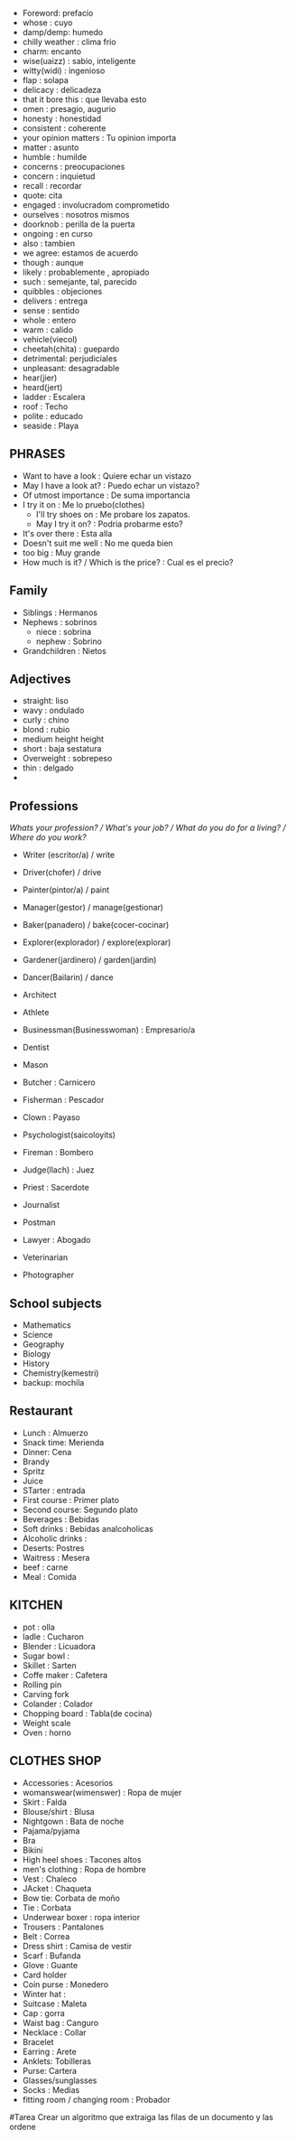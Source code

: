- Foreword: prefacio
- whose : cuyo
- damp/demp: humedo
-  chilly weather : clima frio
- charm: encanto
- wise(uaizz) : sabio, inteligente
- witty(widi) : ingenioso
- flap : solapa
- delicacy : delicadeza
- that it bore this : que llevaba esto
- omen : presagio, augurio
- honesty : honestidad
- consistent : coherente
- your opinion matters : Tu opinion importa
- matter : asunto
- humble : humilde
- concerns : preocupaciones
- concern : inquietud
- recall : recordar
- quote: cita
- engaged : involucradom comprometido
- ourselves : nosotros mismos
- doorknob : perilla de la puerta
- ongoing : en curso
- also : tambien
- we agree: estamos de acuerdo
- though : aunque
- likely : probablemente , apropiado
- such : semejante, tal, parecido
- quibbles : objeciones
- delivers : entrega
- sense : sentido
- whole : entero
- warm : calido
- vehicle(viecol)
- cheetah(chita) : guepardo
- detrimental: perjudiciales
- unpleasant: desagradable
- hear(jier)
- heard(jert)
- ladder : Escalera
- roof : Techo
- polite : educado
- seaside : Playa

## PHRASES

- Want to have a look : Quiere echar un vistazo
- May I have a look at? : Puedo echar un vistazo?
- Of utmost importance : De suma importancia
- I try it on : Me lo pruebo(clothes)
	- I'll try shoes on : Me probare los zapatos.
	- May I try it on? : Podria probarme esto?
- It's over there : Esta alla
- Doesn't suit me well : No me queda bien
- too big : Muy grande
- How much is it? / Which is the price? : Cual es el precio?
## Family
- Siblings : Hermanos
- Nephews : sobrinos
	- niece : sobrina
	- nephew : Sobrino
- Grandchildren : Nietos

## Adjectives
- straight: liso
- wavy : ondulado
- curly : chino
- blond : rubio
- medium height height
- short : baja sestatura
- Overweight : sobrepeso
- thin : delgado
- 

## Professions

*Whats your profession? / What's your job? / What do you do for a living? / Where do you work?*

- Writer (escritor/a) / write
- Driver(chofer) / drive
- Painter(pintor/a) / paint
- Manager(gestor) / manage(gestionar)
- Baker(panadero) / bake(cocer-cocinar)
- Explorer(explorador) / explore(explorar)
- Gardener(jardinero) / garden(jardin)
- Dancer(Bailarin) / dance

- Architect
- Athlete
- Businessman(Businesswoman) : Empresario/a
- Dentist
- Mason
- Butcher : Carnicero
- Fisherman : Pescador
- Clown : Payaso
- Psychologist(saicoloyits)
- Fireman : Bombero
- Judge(llach) : Juez
- Priest : Sacerdote
- Journalist
- Postman
- Lawyer : Abogado
- Veterinarian
- Photographer

## School subjects

- Mathematics
- Science
- Geography
- Biology
- History
- Chemistry(kemestri)
- backup: mochila


## Restaurant

- Lunch : Almuerzo
- Snack time: Merienda
- Dinner: Cena
- Brandy
- Spritz
- Juice
- STarter : entrada
- First course : Primer plato
- Second course: Segundo plato
- Beverages : Bebidas
- Soft drinks : Bebidas analcoholicas
- Alcoholic drinks : 
- Deserts: Postres
- Waitress : Mesera
- beef : carne
- Meal : Comida

## KITCHEN

- pot : olla
- ladle : Cucharon
- Blender : Licuadora
- Sugar bowl : 
- Skillet : Sarten
- Coffe maker : Cafetera
- Rolling pin
- Carving fork
- Colander : Colador
- Chopping board : Tabla(de cocina)
- Weight scale
- Oven : horno

## CLOTHES SHOP

- Accessories : Acesorios
- womanswear(wimenswer) : Ropa de mujer
- Skirt : Falda
- Blouse/shirt : Blusa
- Nightgown : Bata de noche
- Pajama/pyjama
- Bra
- Bikini
- High heel shoes : Tacones altos
- men's clothing : Ropa de hombre
- Vest : Chaleco
- JAcket : Chaqueta
- Bow tie: Corbata de moño
- Tie : Corbata
- Underwear boxer : ropa interior
- Trousers : Pantalones
- Belt : Correa
- Dress shirt : Camisa de vestir
- Scarf : Bufanda
- Glove : Guante
- Card holder
- Coin purse : Monedero
- Winter hat : 
- Suitcase : Maleta
- Cap : gorra
- Waist bag : Canguro
- Necklace : Collar
- Bracelet
- Earring : Arete
- Anklets: Tobilleras
- Purse: Cartera
- Glasses/sunglasses
- Socks : Medias
- fitting room / changing room : Probador

#Tarea Crear un algoritmo que extraiga las filas de un documento y las ordene

